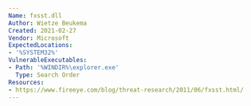 ```yaml
---
Name: fxsst.dll
Author: Wietze Beukema
Created: 2021-02-27
Vendor: Microsoft
ExpectedLocations:
- '%SYSTEM32%'
VulnerableExecutables:
- Path: '%WINDIR%\explorer.exe'
  Type: Search Order
Resources:
- https://www.fireeye.com/blog/threat-research/2011/06/fxsst.html/
---
```


